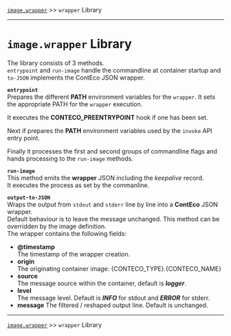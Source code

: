 [`image.wrapper`](../README.md) >> `wrapper` Library

-----

# `image.wrapper` Library

The library consists of 3 methods.  
`entrypoint` and `run-image` handle the commandline at container startup and `to-JSON` implements the ContEco JSON wrapper.

__`entrypoint`__  
Prepares the different __PATH__ environment variables for the `wrapper`. It sets the appropriate PATH for the `wrapper` execution.

It executes the __CONTECO_PREENTRYPOINT__ hook if one has been set.

Next if prepares the __PATH__ environment variables used by the `invoke` API entry point.

Finally it processes the first and second groups of commandline flags and hands processing to the `run-image` methods.


__`run-image`__  
This method emits the __wrapper__ JSON including the _keepalive_ record.  
It executes the process as set by the commanline.  

__`output-to-JSON`__  
Wraps the output from `stdout` and `stderr` line by line into a __ContEco__ JSON wrapper.  
Default behaviour is to leave the message unchanged. This method can be overridden by the image definition.  
The wrapper contains the following fields:
* __@timestamp__  
The timestamp of the wrapper creation.
* __origin__  
The originating container image: {CONTECO_TYPE}.{CONTECO_NAME}
* __source__  
The message source within the container, default is ___logger___.
* __level__  
The message level. Default is ___INFO___ for stdout and ___ERROR___ for stderr.
* __message__
The filtered / reshaped output line. Default is unchanged.

-----
[`image.wrapper`](../README.md) >> `wrapper` Library
